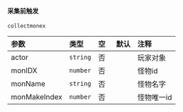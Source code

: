 #### 采集前触发

`collectmonex`

| 参数         | 类型     | 空   | 默认 | 注释       |
| :----------- | :------- | :--- | :--- | :--------- |
| actor        | `string` | 否   |      | 玩家对象   |
| monIDX       | `number` | 否   |      | 怪物id     |
| monName      | `string` | 否   |      | 怪物名字   |
| monMakeIndex | `number` | 否   |      | 怪物唯一id |

